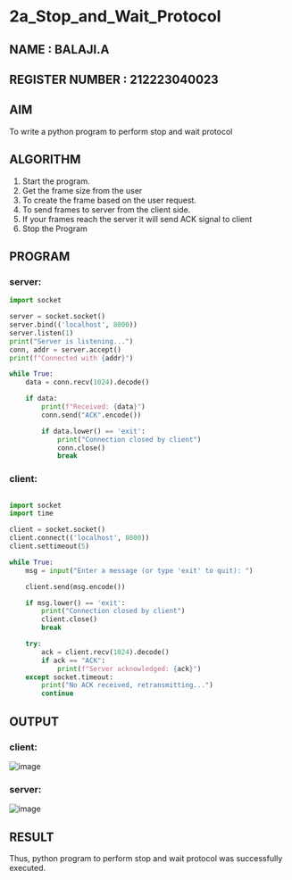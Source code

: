 # 2a_Stop_and_Wait_Protocol
##  NAME : BALAJI.A 
## REGISTER NUMBER : 212223040023
## AIM 
To write a python program to perform stop and wait protocol
## ALGORITHM
1. Start the program.
2. Get the frame size from the user
3. To create the frame based on the user request.
4. To send frames to server from the client side.
5. If your frames reach the server it will send ACK signal to client
6. Stop the Program
## PROGRAM
### server:
```python
import socket

server = socket.socket()
server.bind(('localhost', 8000))
server.listen(1)
print("Server is listening...")
conn, addr = server.accept()
print(f"Connected with {addr}")

while True:
    data = conn.recv(1024).decode()

    if data:
        print(f"Received: {data}")
        conn.send("ACK".encode())

        if data.lower() == 'exit':  
            print("Connection closed by client")
            conn.close()
            break

```

### client:
```python

import socket
import time

client = socket.socket()
client.connect(('localhost', 8000))
client.settimeout(5)  

while True:
    msg = input("Enter a message (or type 'exit' to quit): ")

    client.send(msg.encode())  

    if msg.lower() == 'exit':  
        print("Connection closed by client")
        client.close()
        break

    try:
        ack = client.recv(1024).decode()
        if ack == "ACK":
            print(f"Server acknowledged: {ack}")
    except socket.timeout:
        print("No ACK received, retransmitting...")
        continue  

```
## OUTPUT
### client:
![image](https://github.com/user-attachments/assets/cff49cf1-6485-4344-a139-becd52ead114)

### server:
![image](https://github.com/user-attachments/assets/1c280362-1544-4097-b021-dd6fc7849bd5)
## RESULT
Thus, python program to perform stop and wait protocol was successfully executed.
